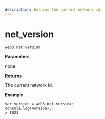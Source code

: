 ```yaml
---
description: Returns the current network id
---
```


# net\_version

```
web3.net.version
```

**Parameters**

none

**Returns**

The current network id.

**Example**

```
var version = web3.net.version;
console.log(version);
> 1023
```

